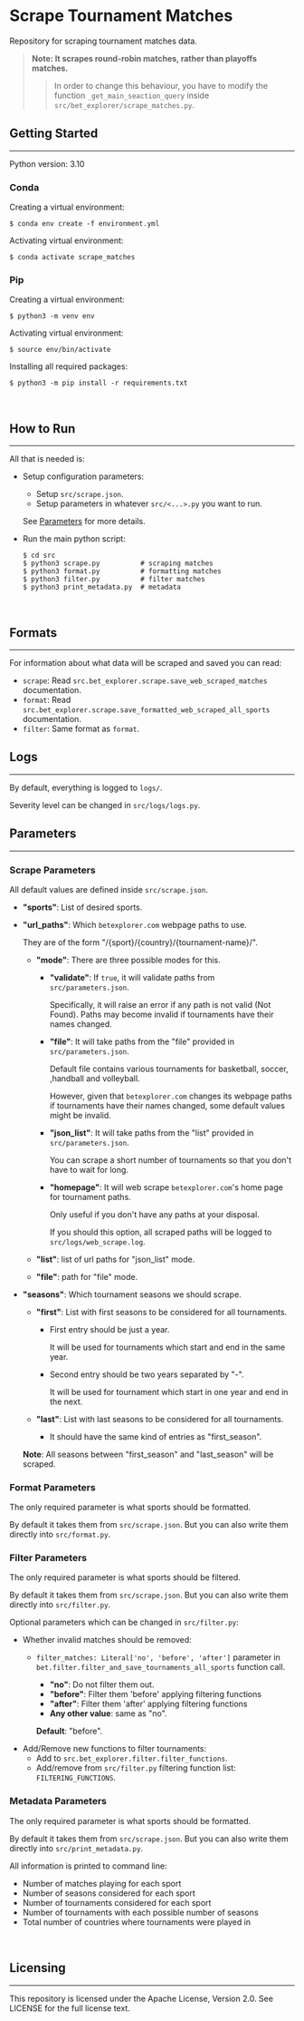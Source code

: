# **Scrape Tournament Matches**
Repository for scraping tournament matches data.

> **Note: It scrapes round-robin matches, rather than playoffs matches.**
>> In order to change this behaviour, you have to modify the function `_get_main_seaction_query` inside `src/bet_explorer/scrape_matches.py`.

## **Getting Started**
---

Python version: 3.10

### **Conda**

Creating a virtual environment:

```
$ conda env create -f environment.yml
```

Activating virtual environment:
```
$ conda activate scrape_matches
```

### **Pip**

Creating a virtual environment:

```
$ python3 -m venv env
```

Activating virtual environment:

```
$ source env/bin/activate
```

Installing all required packages:

```
$ python3 -m pip install -r requirements.txt
```

<br>

## **How to Run**
---

All that is needed is:

- Setup configuration parameters:
    - Setup `src/scrape.json`.
    - Setup parameters in whatever `src/<...>.py` you want to run.

    See [Parameters](#parameters) for more details.

- Run the main python script:

    ```
    $ cd src
    $ python3 scrape.py          # scraping matches
    $ python3 format.py          # formatting matches
    $ python3 filter.py          # filter matches
    $ python3 print_metadata.py  # metadata
    ```

<br>

## **Formats**
---
For information about what data will be scraped and saved you can read:

- `scrape`: Read `src.bet_explorer.scrape.save_web_scraped_matches` documentation.
- `format`: Read `src.bet_explorer.scrape.save_formatted_web_scraped_all_sports` documentation.
- `filter`: Same format as `format`.

## **Logs**
---

By default, everything is logged to `logs/`. 

Severity level can be changed in `src/logs/logs.py`.

## **Parameters**
---

### **Scrape Parameters**

All default values are defined inside `src/scrape.json`. 

- **"sports"**: List of desired sports.

- **"url_paths"**:  Which `betexplorer.com` webpage paths to use. 

    They are of the form "/{sport}/{country}/{tournament-name}/".

    - **"mode"**: There are three possible modes for this.

        - **"validate"**: If `true`, it will validate paths from `src/parameters.json`.

            Specifically, it will raise an error if any path is not valid (Not Found).
            Paths may become invalid if tournaments have their names changed.

        - **"file"**: It will take paths from the "file" provided in `src/parameters.json`. 

            Default file contains various tournaments for basketball, soccer, ,handball and volleyball. 
            
            However, given that `betexplorer.com` changes its webpage paths if tournaments have their names changed, some default values might be invalid. 
        
        - **"json_list"**: It will take paths from the "list" provided in `src/parameters.json`.

            You can scrape a short number of tournaments so that you don't have to wait for long. 

        - **"homepage"**: It will web scrape `betexplorer.com`'s home page for tournament paths. 
        
            Only useful if you don't have any paths at your disposal.

            If you should this option, all scraped paths will be logged to `src/logs/web_scrape.log`.

    - **"list"**: list of url paths for "json_list" mode.

    - **"file"**: path for "file" mode.

- **"seasons"**: Which tournament seasons we should scrape.

    - **"first"**: List with first seasons to be considered for all tournaments. 

        - First entry should be just a year. 
        
            It will be used for tournaments which start and end in the same year.

        - Second entry should be two years separated by "-". 
        
            It will be used for tournament which start in one year and end in the next.

    - **"last"**: List with last seasons to be considered for all tournaments. 

        - It should have the same kind of entries as "first_season".

    **Note**: All seasons between "first_season" and "last_season" will be scraped.

### **Format Parameters**

The only required parameter is what sports should be formatted.

By default it takes them from `src/scrape.json`. But you can also write them directly into `src/format.py`.


### **Filter Parameters**

The only required parameter is what sports should be filtered.

By default it takes them from `src/scrape.json`. But you can also write them directly into `src/filter.py`.

Optional parameters which can be changed in `src/filter.py`:
- Whether invalid matches should be removed: 
    - `filter_matches: Literal['no', 'before', 'after']` parameter in `bet.filter.filter_and_save_tournaments_all_sports` function call.
        - **"no"**: Do not filter them out.
        - **"before"**: Filter them 'before' applying filtering functions
        - **"after"**: Filter them 'after' applying filtering functions
        - **Any other value**: same as "no".

        **Default**: "before".
- Add/Remove new functions to filter tournaments: 
    - Add to `src.bet_explorer.filter.filter_functions`.
    - Add/remove from `src/filter.py` filtering function list: `FILTERING_FUNCTIONS`.

### **Metadata Parameters**

The only required parameter is what sports should be formatted.

By default it takes them from `src/scrape.json`. But you can also write them directly into `src/print_metadata.py`.

All information is printed to command line:
- Number of matches playing for each sport
- Number of seasons considered for each sport
- Number of tournaments considered for each sport
- Number of tournaments with each possible number of seasons
- Total number of countries where tournaments were played in

<br>

## **Licensing**
---

This repository is licensed under the Apache License, Version 2.0. See LICENSE for the full license text.
